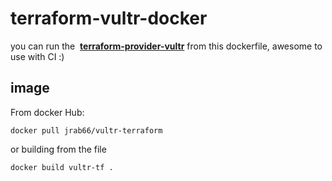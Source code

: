 # terraform-vultr-docker

you can run the  **[terraform-provider-vultr](https://github.com/squat/terraform-provider-vultr)**  from this dockerfile, awesome to use with CI :)

## image
From docker Hub:

```
docker pull jrab66/vultr-terraform
```
or building from the file

```
docker build vultr-tf .
```

